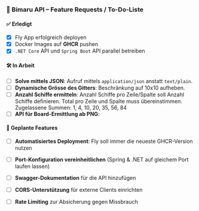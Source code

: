 ### 📝 Bimaru API – Feature Requests / To-Do-Liste

#### ✅ Erledigt
- [x] Fly App erfolgreich deployen
- [x] Docker Images auf **GHCR** pushen
- [x] `.NET Core` API und `Spring Boot` API parallel betreiben

#### 🛠️ In Arbeit
- [ ] **Solve mittels JSON**: Aufruf mittels `application/json` anstatt `text/plain`.
- [ ] **Dynamische Grösse des Gitters**: Beschränkung auf 10x10 aufheben.
- [ ] **Anzahl Schiffe ermitteln**: Anzahl Schiffe pro Zeile/Spalte soll Anzahl Schiffe definieren. Total pro Zeile und Spalte muss übereinstimmen. Zugelassene Summen: 1, 4, 10, 20, 35, 56, 84
- [ ] **API für Board-Ermittlung ab PNG**:

#### 💟 Geplante Features
- [ ] **Automatisiertes Deployment**: Fly soll immer die neueste GHCR-Version nutzen
- [ ] **Port-Konfiguration vereinheitlichen** (Spring & .NET auf gleichem Port laufen lassen)
- [ ] **Swagger-Dokumentation** für die API hinzufügen
- [ ] **CORS-Unterstützung** für externe Clients einrichten
- [ ] **Rate Limiting** zur Absicherung gegen Missbrauch

